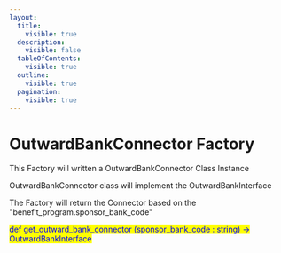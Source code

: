 ```yaml
---
layout:
  title:
    visible: true
  description:
    visible: false
  tableOfContents:
    visible: true
  outline:
    visible: true
  pagination:
    visible: true
---
```


# OutwardBankConnector Factory

This Factory will written a OutwardBankConnector Class Instance

OutwardBankConnector class will implement the OutwardBankInterface

The Factory will return the Connector based on the "benefit\_program.sponsor\_bank\_code"

<mark style="color:blue;">def get\_outward\_bank\_connector (sponsor\_bank\_code : string) -> OutwardBankInterface</mark>
